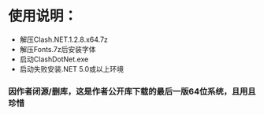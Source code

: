 # 使用说明：
* 解压Clash.NET.1.2.8.x64.7z
* 解压Fonts.7z后安装字体
* 启动ClashDotNet.exe
* 启动失败安装.NET 5.0或以上环境

### 因作者闭源/删库，这是作者公开库下载的最后一版64位系统，且用且珍惜
